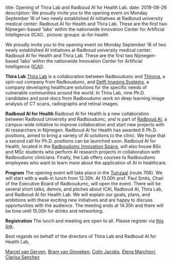 title: Opening of Thira Lab and Radboud AI for Health Lab.
date: 2019-08-26
description: We proudly invite you to the opening event on Monday September 16 of two newly established AI initiatives at Radboud university medical center: Radboud AI for Health and Thira Lab. These are the first two Nijmegen-based 'labs' within the nationwide Innovation Center for Artificial Intelligence (ICAI)..
picture: 
groups: ai-for-health

We proudly invite you to the opening event on Monday September 16 of two newly established AI initiatives at Radboud university medical center: Radboud AI for Health and Thira Lab. These are the first two Nijmegen-based 'labs' within the nationwide Innovation Center for Artificial Intelligence ([ICAI](https://icai.ai/)). 
 
**Thira Lab**
[Thira Lab](https://icai.ai/thira-lab/) is a collaboration between Radboudumc and [Thirona](https://thirona.eu/), a spin-out company from Radboudumc, and [Delft Imaging Systems](https://www.delft.care/), a company developing healthcare solutions for the specific needs of vulnerable communities around the world. In Thira Lab, nine Ph.D. candidates and post-docs from Radboudumc work on deep learning image analysis of CT scans, radiographs and retinal images. 
 
**Radboud AI for Health** 
Radboud AI for Health is a new collaboration between Radboud University and Radboudumc, and is part of [Radboud AI](https://www.ru.nl/ai/), a campus-wide initiative to improve collaboration and start new projects with AI researchers in Nijmegen. Radboud AI for Health has awarded 6 Ph.D. positions, aimed to bring a variety of AI solutions to the clinic. We hope that a second call for Ph.D. positions can be launched soon. Radboud AI for Health, located in the [Radboudumc Innovation Space](https://www.radboudumc.nl/en/reshape/innovation-space), will also house BSc and MSc students who perform AI research projects in collaboration with Radboudumc clinicians. Finally, the Lab offers courses to Radboudumc employees who want to learn more about the application of AI in healthcare.
 
**Program**
The opening event will take place in the [Tuinzaal](https://www.radboudumc.nl/onderwijs/scholingen/peri-operatieve-zorg/locatie) (route 706). We will start with a walk-in lunch from 12.30h. At 13.00h prof. Paul Smits, Chair of the Executive Board of Radboudumc, will open the event. There will be several short talks, demos, and pitches about ICAI, Radboud AI, Thira Lab, and Radboud AI for Health Lab. We will explain our goals, plans, and ambitions with these exciting new initiatives and are happy to discuss opportunities with the audience.
The meeting ends at 14.30h and there will be time until 15.00h for drinks and networking.
 
**Registration**
The lunch and meeting are open to all. Please register via [this link](https://radboudumc-web.ungerboeck.com/reg/reg_p1_form.aspx?oc=10&ct=COURREG&eventid=10408).
 
Best regards on behalf of the directors of Thira Lab and Radboud AI for Health Lab,
 
[Marcel van Gerven](mailto:m.vangerven@donders.ru.nl), [Bram van Ginneken](mailto:bram.vanginneken@radboudumc.nl), [Colin Jacobs](mailto:colin.jacobs@radboudumc.nl), [Elena Marchiori](elenam@cs.ru.nl), [Clarisa Sanchez](mailto:clara.sanchezgutierrez@radboudumc.nl)
